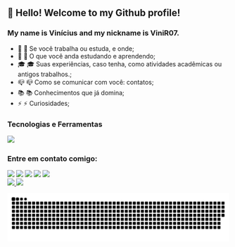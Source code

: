 ## 👋 Hello! Welcome to my Github profile!
### My name is Vinícius and my nickname is ViniR07.


-  💼 :briefcase: Se você trabalha ou estuda, e onde;
-  📑 :bookmark_tabs: O que você anda estudando e aprendendo;
- 🎓 :mortar_board: Suas experiências, caso tenha, como atividades acadêmicas ou antigos trabalhos.;
-  📪 :mailbox_closed: Como se comunicar com você: contatos;
-  📚 :books: Conhecimentos que já domina;
-  ⚡ :zap: Curiosidades;

### Tecnologias e Ferramentas


<img src="https://cdn.jsdelivr.net/gh/devicons/devicon/icons/android/android-plain.svg" />


### Entre em contato comigo:

<div>
<a href="https://www.youtube.com/seu-canal-youtube-aqui" target="_blank"><img src="https://img.shields.io/badge/YouTube-FF0000?style=for-the-badge&logo=youtube&logoColor=white" target="_blank"></a>
<a href="https://instagram.com/seu-usuário-instagram-aqui" target="_blank"><img src="https://img.shields.io/badge/-Instagram-%23E4405F?style=for-the-badge&logo=instagram&logoColor=white" target="_blank"></a>
<a href="https://www.twitch.tv/seu-usuário-aqui" target="_blank"><img src="https://img.shields.io/badge/Twitch-9146FF?style=for-the-badge&logo=twitch&logoColor=white" target="_blank"></a>
<a href = "mailto:contato@seu-usuário-aqui"><img src="https://img.shields.io/badge/Gmail-D14836?style=for-the-badge&logo=gmail&logoColor=white" target="_blank"></a>
<a href="https://www.linkedin.com/in/seu-usuário-linkedln-aqui" target="_blank"><img src="https://img.shields.io/badge/-LinkedIn-%230077B5?style=for-the-badge&logo=linkedin&logoColor=white" target="_blank"></a>   
 
</div>






<div>
<a href="https://github.com/ViniR07">
<img height="180em" src="https://github-readme-stats.vercel.app/api/top-langs/?username=ViniR07&layout=compact&langs_count=7&theme=gruvbox"/>
<img height="180em" src="https://github-readme-stats.vercel.app/api?username=ViniR07&show_icons=true&theme=radical&include_all_commits=true&count_private=true"/>
</div>
  
![Snake animation](https://github.com/ViniR07/ViniR07/blob/output/github-contribution-grid-snake.svg)

